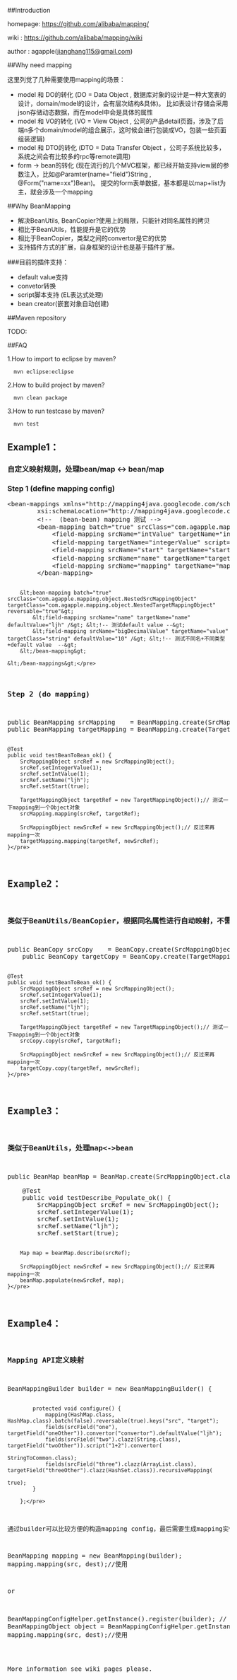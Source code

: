 ##Introduction

homepage:  https://github.com/alibaba/mapping/

wiki :     https://github.com/alibaba/mapping/wiki

author : agapple(jianghang115@gmail.com)

##Why need mapping

这里列觉了几种需要使用mapping的场景：

* model 和 DO的转化 (DO = Data Object , 数据库对象的设计是一种大宽表的设计，domain/model的设计，会有层次结构&具体)。 比如表设计存储会采用json存储动态数据，而在model中会是具体的属性
* model 和 VO的转化 (VO = View Object , 公司的产品detail页面，涉及了后端n多个domain/model的组合展示，这时候会进行包装成VO，包装一些页面组装逻辑)
* model 和 DTO的转化 (DTO = Data Transfer Object ，公司子系统比较多，系统之间会有比较多的rpc等remote调用)
* form -> bean的转化 (现在流行的几个MVC框架，都已经开始支持view层的参数注入，比如@Paramter(name="field")String , @Form("name=xx")Bean)。 提交的form表单数据，基本都是以map+list为主，就会涉及一个mapping

##Why BeanMapping
* 解决BeanUtils, BeanCopier?使用上的局限，只能针对同名属性的拷贝
* 相比于BeanUtils，性能提升是它的优势
* 相比于BeanCopier，类型之间的convertor是它的优势
* 支持插件方式的扩展，自身框架的设计也是基于插件扩展。

###目前的插件支持：
* default value支持
* convetor转换
* script脚本支持 (EL表达式处理)
* bean creator(嵌套对象自动创建)

##Maven repository

TODO: 

##FAQ

1.How to import to eclipse by maven?

      mvn eclipse:eclipse
      
2.How to build project by maven?

      mvn clean package
      
3.How to run testcase by maven?

      mvn test

<h2>Example1：</h2>
<h3>自定义映射规则，处理bean/map &lt;-&gt; bean/map</h3>
<h3>Step 1 (define mapping config)</h3>
<pre name="code" class="java">&lt;bean-mappings xmlns="http://mapping4java.googlecode.com/schema/mapping" xmlns:xsi="http://www.w3.org/2001/XMLSchema-instance"  
        xsi:schemaLocation="http://mapping4java.googlecode.com/schema/mapping http://mapping4java.googlecode.com/svn/trunk/src/main/resources/META-INF/mapping.xsd"&gt;  
        &lt;!--  (bean-bean) mapping 测试 --&gt;  
        &lt;bean-mapping batch="true" srcClass="com.agapple.mapping.object.SrcMappingObject" targetClass="com.agapple.mapping.object.TargetMappingObject" reversable="true"&gt;  
            &lt;field-mapping srcName="intValue" targetName="intValue" /&gt;  
            &lt;field-mapping targetName="integerValue" script="src.intValue + src.integerValue" /&gt; &lt;!-- 测试script --&gt;  
            &lt;field-mapping srcName="start" targetName="start" /&gt;  
            &lt;field-mapping srcName="name" targetName="targetName" /&gt; &lt;!--  注意不同名 --&gt;  
            &lt;field-mapping srcName="mapping" targetName="mapping" mapping="true" /&gt;  
        &lt;/bean-mapping&gt;  

        &lt;bean-mapping batch="true" srcClass="com.agapple.mapping.object.NestedSrcMappingObject" targetClass="com.agapple.mapping.object.NestedTargetMappingObject" reversable="true"&gt;  
            &lt;field-mapping srcName="name" targetName="name" defaultValue="ljh" /&gt; &lt;!-- 测试default value --&gt;  
            &lt;field-mapping srcName="bigDecimalValue" targetName="value" targetClass="string" defaultValue="10" /&gt; &lt;!-- 测试不同名+不同类型+default value  --&gt;  
        &lt;/bean-mapping&gt;  

    &lt;/bean-mappings&gt;</pre>
<h3>Step 2 (do mapping) </h3>
<pre name="code" class="java">public BeanMapping srcMapping    = BeanMapping.create(SrcMappingObject.class, TargetMappingObject.class);  
public BeanMapping targetMapping = BeanMapping.create(TargetMappingObject.class , SrcMappingObject.class);  

    @Test  
    public void testBeanToBean_ok() {  
        SrcMappingObject srcRef = new SrcMappingObject();  
        srcRef.setIntegerValue(1);  
        srcRef.setIntValue(1);  
        srcRef.setName("ljh");  
        srcRef.setStart(true);  

        TargetMappingObject targetRef = new TargetMappingObject();// 测试一下mapping到一个Object对象  
        srcMapping.mapping(srcRef, targetRef);  

        SrcMappingObject newSrcRef = new SrcMappingObject();// 反过来再mapping一次  
        targetMapping.mapping(targetRef, newSrcRef);  
    }</pre>
<h2 style="font-size: 1.5em;">Example2： </h2>
<h3>类似于BeanUtils/BeanCopier，根据同名属性进行自动映射，不需要定义任何的mapping.xml</h3>
<pre name="code" class="java">public BeanCopy srcCopy    = BeanCopy.create(SrcMappingObject.class, TargetMappingObject.class);  
    public BeanCopy targetCopy = BeanCopy.create(TargetMappingObject.class , SrcMappingObject.class);  

    @Test  
    public void testBeanToBean_ok() {  
        SrcMappingObject srcRef = new SrcMappingObject();  
        srcRef.setIntegerValue(1);  
        srcRef.setIntValue(1);  
        srcRef.setName("ljh");  
        srcRef.setStart(true);  

        TargetMappingObject targetRef = new TargetMappingObject();// 测试一下mapping到一个Object对象  
        srcCopy.copy(srcRef, targetRef);  

        SrcMappingObject newSrcRef = new SrcMappingObject();// 反过来再mapping一次  
        targetCopy.copy(targetRef, newSrcRef);  
    }</pre>
<h2 style="font-size: 1.5em;">Example3： </h2>
<h3>类似于BeanUtils，处理map&lt;-&gt;bean</h3>
<pre name="code" class="java"><span style="white-space: normal;"> <span style="white-space: pre;">public BeanMap beanMap = BeanMap.create(SrcMappingObject.class);
</span></span>
    @Test
    public void testDescribe_Populate_ok() {
        SrcMappingObject srcRef = new SrcMappingObject();
        srcRef.setIntegerValue(1);
        srcRef.setIntValue(1);
        srcRef.setName("ljh");
        srcRef.setStart(true);

        Map map = beanMap.describe(srcRef);
        
        SrcMappingObject newSrcRef = new SrcMappingObject();// 反过来再mapping一次
        beanMap.populate(newSrcRef, map);
    }</pre>
<h2>Example4：</h2>
<h3>Mapping API定义映射</h3>
<pre name="code" class="java">BeanMappingBuilder builder = new BeanMappingBuilder() {

            protected void configure() {
                mapping(HashMap.class, HashMap.class).batch(false).reversable(true).keys("src", "target");
                fields(srcField("one"), targetField("oneOther")).convertor("convertor").defaultValue("ljh");
                fields(srcField("two").clazz(String.class), targetField("twoOther")).script("1+2").convertor(
                                                                                                             StringToCommon.class);
                fields(srcField("three").clazz(ArrayList.class), targetField("threeOther").clazz(HashSet.class)).recursiveMapping(
                                                                                                                                  true);
            }

        };</pre>
        
<p>通过builder可以比较方便的构造mapping config，最后需要生成mapping实例，还需要做一步： </p>
<pre class="prettyprint">BeanMapping mapping = new BeanMapping(builder);
mapping.mapping(src, dest);//使用</pre>
<p>or  </p>
<pre class="prettyprint">BeanMappingConfigHelper.getInstance().register(builder); // 进行注册
BeanMappingObject object = BeanMappingConfigHelper.getInstance().getBeanMappingObject(srcClass,targetClass);
mapping.mapping(src, dest);//使用</pre>


More information see wiki pages please.
